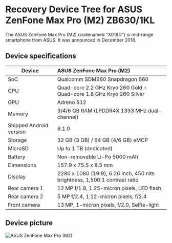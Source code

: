 # Recovery Device Tree for ASUS ZenFone Max Pro (M2) ZB630/1KL

The ASUS ZenFone Max Pro (M2) (codenamed _"X01BD"_) is mid-range smartphone from ASUS. It was announced in December 2018.

## Device specifications

| Device                  | ASUS ZenFone Max Pro (M2)                                                  |
| ----------------------- | :------------------------------------------------------------------------- |
| SoC                     | Qualcomm SDM660 Snapdragon 660                                             |
| CPU                     | Quad-core 2.2 GHz Kryo 260 Gold + Quad-core 1.8 GHz Kryo 260 Silver        |
| GPU                     | Adreno 512                                                                 |
| Memory                  | 3/4/6 GB RAM (LPDDR4X 1333 MHz dual-channel)                               |
| Shipped Android version | 8.1.0                                                                      |
| Storage                 | 32 GB (3 GB) / 64 GB (4/6 GB) eMCP                                         |
| MicroSD                 | Up to 1 TB (dedicated)                                                     |
| Battery                 | Non-removable Li-Po 5000 mAh                                               |
| Dimensions              | 157.9 x 75.5 x 8.5 mm                                                      |
| Display                 | 2280 x 1080 (19:9), 6.26 inch, 450 nits brightness, 1,500:1 contrast ratio |
| Rear camera 1           | 12 MP f/1.8, 1.25-micron pixels, LED flash                                 |
| Rear camera 2           | 5 MP f/2.4, 1.12-micron pixels, f/2.4                                      |
| Front camera            | 13 MP, 1-micron pixels, f/2.0, Selfie-light                                |

## Device picture

![ASUS ZenFone Max Pro (M2)](https://www.91-img.com/gallery_images_uploads/4/d/4d65932627e5ef4a7e0ba8d9c1734447ed143f89.jpg)
